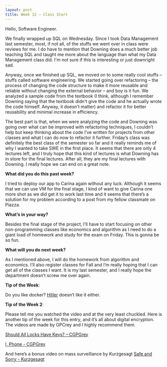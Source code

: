 ```yaml
--- 
layout: post 
title: Week 12 – Class Start
--- 
```

Hello, Software Engineer. 

 
We finally wrapped up SQL on Wednesday. Since I took Data Management last semester, most, if not all, of the stuffs we went over in class were reviews for me. I do have to mention that Downing does a much better job teaching SQL and taught me more about the language than what my Data Management class did. I'm not sure if this is interesting or just downright sad.


Anyway, once we finished up SQL, we moved on to some really cool stuffs – stuffs called software engineering. We started going over refactoring – the process of changing the code structure to make it more reusable and reliable without changing the external behavior – and boy is it fun. We analyzed a sample code from the textbook (I think, although I remember Downing saying that the textbook didn't give the code and he actually wrote the code himself. Anyway, it doesn't matter) and refactor it for better reusability and minimal increase in efficiency.


The best part is that, when we were analyzing the code and Downing was going over what can be improved with refactoring techniques, I couldn’t help but keep thinking about the code I’ve written for projects from other classes and what I can do now to refactor it further. Friday’s class was definitely the best class of the semester so far and it really reminds me of why I wanted to take SWE in the first place. It seems that there are only 4 lectures left, and I truly hope that this kind of lectures is what Downing has in store for the final lectures. After all, they are my final lectures with Downing. I really hope we can end on a great note. 


**What did you do this past week?** 
 

 I tried to deploy our app to Carina again without any luck. Although it seems that we can use VM for the final stage, I kind of want to give Carina one more shot as we did get it to work last time and it seems that there’s a solution for my problem according to a post from my fellow classmate on Piazza.
 
 
**What’s in your way?** 
 
Besides the final stage of the project, I’ll have to start focusing on other non-programming classes like economics and algorithm as I need to do a giant load of homework and study for the exam on Friday. This is gonna be so fun.
 
 
**What will you do next week?** 
 
As I mentioned above, I will do the homework from algorithm and economics. I’ll also register classes for Fall and I’m really hoping that I can get all of the classes I want. It is my last semester, and I really hope the department doesn’t screw me over again.
 
 
 
**Tip of the Week**:  
 
Do you like docker? [Hitler]( https://www.youtube.com/watch?v=PivpCKEiQOQ&feature=youtu.be&ab_channel=AvishaiIsh-Shalom) doesn’t like it either.


**Tip of the Week 2**:  


Please tell me you watched the video and at the very least chuckled. Here is another tip of the week for this entry, and it’s all about digital encryption. The videos are made by GPCrey and I highly recommend them.

[Should All Locks Have Keys? – CGPGrey]( https://www.youtube.com/watch?v=VPBH1eW28mo&ab_channel=CGPGrey)


[I, Phone - CGPGrey]( https://www.youtube.com/watch?v=e-ZpsxnmmbE&ab_channel=CGPGrey)


And here’s a bonus video on mass surveillance by Kurzgesagt
[Safe and Sorry - Kurzgesagt]( https://www.youtube.com/watch?v=V9_PjdU3Mpo&ab_channel=Kurzgesagt–InaNutshell)

